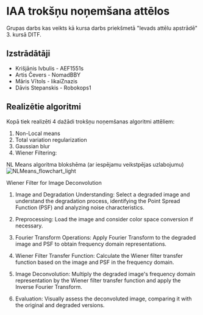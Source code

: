 # IAA trokšņu noņemšana attēlos  
Grupas darbs kas veikts kā kursa darbs priekšmetā "Ievads attēlu apstrādē" 3. kursā DITF.

## Izstrādātāji
* Krišjānis Ivbulis - AEF1551s
* Artis Čevers - NomadBBY
* Māris Vītols - likaiZnazis
* Dāvis Stepanskis - Robokops1

## Realizētie algoritmi
Kopā tiek realizēti 4 dažādi trokšņu noņemšanas algoritmi attēliem:
1. Non-Local means
2. Total variation regularization
3. Gaussian blur
4. Wiener Filtering:

NL Means algoritma blokshēma (ar iespējamu veikstpējas uzlabojumu)
![NLMeans_flowchart_light](https://github.com/AEF1551s/IAA_image_noise_reduction/assets/65708516/43812530-e97f-4ccf-b314-a4f716a428b3)

Wiener Filter for Image Deconvolution

1. Image and Degradation Understanding:
Select a degraded image and understand the degradation process, identifying the Point Spread Function (PSF) and analyzing noise characteristics.

2. Preprocessing:
Load the image and consider color space conversion if necessary.

3. Fourier Transform Operations:
Apply Fourier Transform to the degraded image and PSF to obtain frequency domain representations.

4. Wiener Filter Transfer Function:
Calculate the Wiener filter transfer function based on the image and PSF in the frequency domain.

5. Image Deconvolution:
Multiply the degraded image's frequency domain representation by the Wiener filter transfer function and apply the
Inverse Fourier Transform.

6. Evaluation:
Visually assess the deconvoluted image, comparing it with the original and degraded versions.
